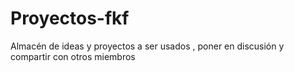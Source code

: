 # Proyectos-fkf
Almacén de ideas y proyectos a ser usados , poner en discusión y compartir con otros miembros 
